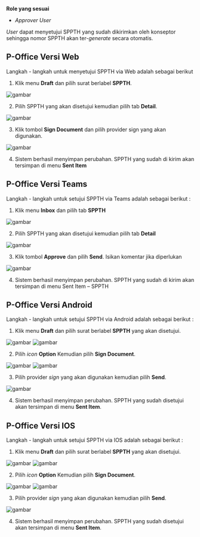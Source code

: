 **Role yang sesuai**

- *Approver User*

*User* dapat menyetujui SPPTH yang sudah dikirimkan oleh konseptor sehingga nomor SPPTH akan ter-*generate* secara otomatis. 

## **P-Office Versi Web**

Langkah - langkah untuk menyetujui SPPTH via Web adalah sebagai berikut

1. Klik menu **Draft** dan pilih surat berlabel **SPPTH**.

![gambar](SPPTH/SPPTH_Web/02TH29.png)

2. Pilih SPPTH yang akan disetujui kemudian pilih tab **Detail**.

![gambar](SPPTH/SPPTH_Web/02TH30.png)

3. Klik tombol **Sign Document** dan pilih provider sign yang akan digunakan. 

![gambar](SPPTH/SPPTH_Web/02TH31.png)

4. Sistem berhasil menyimpan perubahan. SPPTH yang sudah di kirim akan tersimpan di menu **Sent Item**

## **P-Office Versi Teams**

Langkah - langkah untuk setujui SPPTH via Teams adalah sebagai berikut :

1.	Klik menu **Inbox** dan pilih tab **SPPTH**

![gambar](SPPTH/SPPTH_Teams/SPPTH30.png)
 
2.	Pilih SPPTH yang akan disetujui kemudian pilih tab **Detail**

![gambar](SPPTH/SPPTH_Teams/SPPTH31.png)
 
3.	Klik tombol **Approve** dan pilih **Send**. Isikan komentar jika diperlukan

![gambar](SPPTH/SPPTH_Teams/SPPTH32.png)

4.	Sistem berhasil menyimpan perubahan. SPPTH yang sudah di kirim akan tersimpan di menu Sent Item – SPPTH

## **P-Office Versi Android**

Langkah - langkah untuk setujui SPPTH via Android adalah sebagai berikut :

1. Klik menu **Draft** dan pilih surat berlabel **SPPTH** yang akan disetujui.
   
![gambar](SPPTH/SPPTH_Android/SetujuiSPPTH/02A01.jpg) ![gambar](SPPTH/SPPTH_Android/SetujuiSPPTH/02A02.jpg)

2. Pilih _icon_ **Option** Kemudian pilih **Sign Document**.

![gambar](SPPTH/SPPTH_Android/SetujuiSPPTH/02A03.jpg) ![gambar](SPPTH/SPPTH_Android/SetujuiSPPTH/02A04.jpg)

3. Pilih provider _sign_ yang akan digunakan kemudian pilih **Send**.

 ![gambar](SPPTH/SPPTH_Android/SetujuiSPPTH/02A05.jpg)

4. Sistem berhasil menyimpan perubahan. SPPTH yang sudah disetujui akan tersimpan di menu **Sent Item**.

## **P-Office Versi IOS**

Langkah - langkah untuk setujui SPPTH via IOS adalah sebagai berikut :

1. Klik menu **Draft** dan pilih surat berlabel **SPPTH** yang akan disetujui.
   
![gambar](SPPTH/SPPTH_Android/SetujuiSPPTH/02A01.jpg) ![gambar](SPPTH/SPPTH_Android/SetujuiSPPTH/02A02.jpg)

2. Pilih _icon_ **Option** Kemudian pilih **Sign Document**.

![gambar](SPPTH/SPPTH_Android/SetujuiSPPTH/02A03.jpg) ![gambar](SPPTH/SPPTH_Android/SetujuiSPPTH/02A04.jpg)

3. Pilih provider _sign_ yang akan digunakan kemudian pilih **Send**.

 ![gambar](SPPTH/SPPTH_Android/SetujuiSPPTH/02A05.jpg)

4. Sistem berhasil menyimpan perubahan. SPPTH yang sudah disetujui akan tersimpan di menu **Sent Item**.

